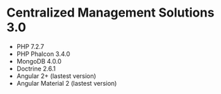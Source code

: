 # Centralized Management Solutions 3.0
- PHP 7.2.7
- PHP Phalcon 3.4.0
- MongoDB 4.0.0
- Doctrine 2.6.1
- Angular 2+ (lastest version)
- Angular Material 2 (lastest version)
